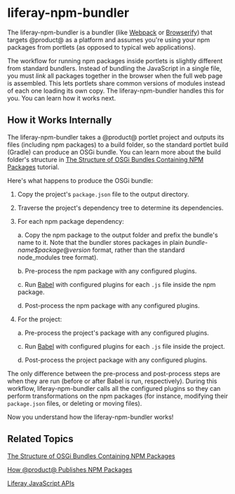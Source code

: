 # liferay-npm-bundler [](id=liferay-npm-bundler)

The liferay-npm-bundler is a bundler (like [Webpack](https://webpack.github.io/) 
or [Browserify](http://browserify.org/)) that targets @product@ as a platform 
and assumes you're using your npm packages from portlets (as opposed to typical
web applications). 

The workflow for running npm packages inside portlets is slightly different from
standard bundlers. Instead of bundling the JavaScript in a single file, you must
*link* all packages together in the browser when the full web page is assembled.
This lets portlets share common versions of modules instead of each one loading
its own copy. The liferay-npm-bundler handles this for you. You can learn how it
works next.

## How it Works Internally [](id=how-it-works-internally)

The liferay-npm-bundler takes a @product@ portlet project and outputs its files 
(including npm packages) to a build folder, so the standard portlet 
build (Gradle) can produce an OSGi bundle. You can learn more about the build
folder's structure in 
[The Structure of OSGi Bundles Containing NPM Packages](/develop/tutorials/-/knowledge_base/7-0/the-structure-of-osgi-bundles-containing-npm-packages) 
tutorial.

Here's what happens to produce the OSGi bundle:

1.  Copy the project's `package.json` file to the output directory.

2.  Traverse the project's dependency tree to determine its dependencies.

3.  For each npm package dependency:

    a. Copy the npm package to the output folder and prefix the bundle's name to 
       it. Note that the bundler stores packages in plain 
       *bundle-name$package*@*version* format, rather than the standard 
       node_modules tree format).

    b. Pre-process the npm package with any configured plugins.

    c. Run 
       [Babel](https://babeljs.io/) 
       with configured plugins for each `.js` file inside the npm package.

    d. Post-process the npm package with any configured plugins.

4.  For the project:

    a. Pre-process the project's package with any configured plugins.

    c. Run 
       [Babel](https://babeljs.io/) with configured plugins for each `.js` file
       inside the project.

    d. Post-process the project package with any configured plugins.

The only difference between the pre-process and post-process steps are when they
are run (before or after Babel is run, respectively). During this workflow,
liferay-npm-bundler calls all the configured plugins so they can perform
transformations on the npm packages (for instance, modifying their `package.json`
files, or deleting or moving files).

Now you understand how the liferay-npm-bundler works!

## Related Topics [](id=related-topics)

[The Structure of OSGi Bundles Containing NPM Packages](/develop/tutorials/-/knowledge_base/7-0/the-structure-of-osgi-bundles-containing-npm-packages)

[How @product@ Publishes NPM Packages](/develop/tutorials/-/knowledge_base/7-0/how-liferay-portal-publishes-npm-packages)

[Liferay JavaScript APIs](/develop/tutorials/-/knowledge_base/7-0/liferay-javascript-apis)
